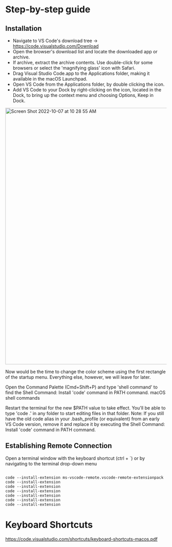 # Step-by-step guide

## Installation
- Navigate to VS Code's download tree → https://code.visualstudio.com/Download
- Open the browser's download list and locate the downloaded app or archive.
- If archive, extract the archive contents. Use double-click for some browsers or select the 'magnifying glass' icon with Safari.
- Drag Visual Studio Code.app to the Applications folder, making it available in the macOS Launchpad.
- Open VS Code from the Applications folder, by double clicking the icon.
- Add VS Code to your Dock by right-clicking on the icon, located in the Dock, to bring up the context menu and choosing Options, Keep in Dock.


<img width="800" alt="Screen Shot 2022-10-07 at 10 28 55 AM" src="https://user-images.githubusercontent.com/95723801/195430405-13b35008-54be-4087-bd75-45287d165f52.png">

Now would be the time to change the color scheme using the first rectangle of the startup menu. Everything else, however, we will leave for later.


Open the Command Palette (Cmd+Shift+P) and type 'shell command' to find the Shell Command: Install 'code' command in PATH command.
macOS shell commands

Restart the terminal for the new $PATH value to take effect. You'll be able to type 'code .' in any folder to start editing files in that folder.
Note: If you still have the old code alias in your .bash_profile (or equivalent) from an early VS Code version, remove it and replace it by executing the Shell Command: Install 'code' command in PATH command.




## Establishing Remote Connection

Open a terminal window with the keyboard shortcut (ctrl + `) or by navigating to the terminal drop-down menu 


```

code --install-extension ms-vscode-remote.vscode-remote-extensionpack
code --install-extension
code --install-extension
code --install-extension
code --install-extension
code --install-extension
code --install-extension
```



# Keyboard Shortcuts




https://code.visualstudio.com/shortcuts/keyboard-shortcuts-macos.pdf


